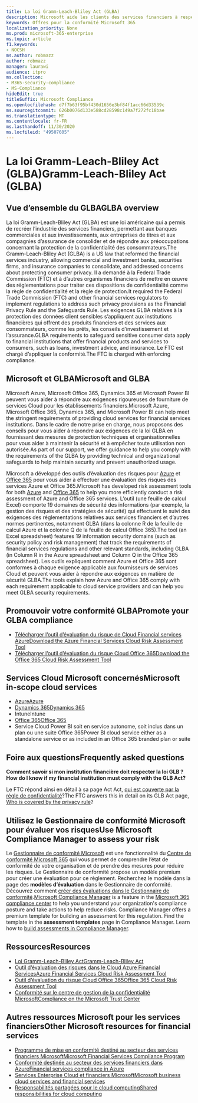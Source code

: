 ```yaml
---
title: La loi Gramm-Leach-Bliley Act (GLBA)
description: Microsoft aide les clients des services financiers à respecter les exigences de confidentialité et de sécurité de la loi Gramm-Leach-Bliley Act (GLBA).
keywords: Offres pour la conformité Microsoft 365
localization_priority: None
ms.prod: microsoft-365-enterprise
ms.topic: article
f1.keywords:
- NOCSH
ms.author: robmazz
author: robmazz
manager: laurawi
audience: itpro
ms.collection:
- M365-security-compliance
- MS-Compliance
hideEdit: true
titleSuffix: Microsoft Compliance
ms.openlocfilehash: d7f7b63f95bf430d1656e3bf84f1acc66d33539c
ms.sourcegitcommit: 626b0076d133e588cd28598c149a7f272fc18bae
ms.translationtype: MT
ms.contentlocale: fr-FR
ms.lasthandoff: 11/30/2020
ms.locfileid: "49507605"
---
```

# <a name="gramm-leach-bliley-act-glba"></a><span data-ttu-id="e7d7f-104">La loi Gramm-Leach-Bliley Act (GLBA)</span><span class="sxs-lookup"><span data-stu-id="e7d7f-104">Gramm-Leach-Bliley Act (GLBA)</span></span>

## <a name="glba-overview"></a><span data-ttu-id="e7d7f-105">Vue d’ensemble du GLBA</span><span class="sxs-lookup"><span data-stu-id="e7d7f-105">GLBA overview</span></span>

<span data-ttu-id="e7d7f-106">La loi Gramm-Leach-Bliley Act (GLBA) est une loi américaine qui a permis de recréer l’industrie des services financiers, permettant aux banques commerciales et aux investissements, aux entreprises de titres et aux compagnies d’assurance de consolider et de répondre aux préoccupations concernant la protection de la confidentialité des consommateurs.</span><span class="sxs-lookup"><span data-stu-id="e7d7f-106">The Gramm-Leach-Bliley Act (GLBA) is a US law that reformed the financial services industry, allowing commercial and investment banks, securities firms, and insurance companies to consolidate, and addressed concerns about protecting consumer privacy.</span></span> <span data-ttu-id="e7d7f-107">Il a demandé à la Federal Trade Commission (FTC) et à d’autres organismes financiers de mettre en œuvre des réglementations pour traiter ces dispositions de confidentialité comme la règle de confidentialité et la règle de protection.</span><span class="sxs-lookup"><span data-stu-id="e7d7f-107">It required the Federal Trade Commission (FTC) and other financial services regulators to implement regulations to address such privacy provisions as the Financial Privacy Rule and the Safeguards Rule.</span></span> <span data-ttu-id="e7d7f-108">Les exigences GLBA relatives à la protection des données client sensibles s’appliquent aux institutions financières qui offrent des produits financiers et des services aux consommateurs, comme les prêts, les conseils d’investissement et l’assurance.</span><span class="sxs-lookup"><span data-stu-id="e7d7f-108">GLBA requirements to safeguard sensitive consumer data apply to financial institutions that offer financial products and services to consumers, such as loans, investment advice, and insurance.</span></span> <span data-ttu-id="e7d7f-109">Le FTC est chargé d’appliquer la conformité.</span><span class="sxs-lookup"><span data-stu-id="e7d7f-109">The FTC is charged with enforcing compliance.</span></span>

## <a name="microsoft-and-glba"></a><span data-ttu-id="e7d7f-110">Microsoft et GLBA</span><span class="sxs-lookup"><span data-stu-id="e7d7f-110">Microsoft and GLBA</span></span>

<span data-ttu-id="e7d7f-111">Microsoft Azure, Microsoft Office 365, Dynamics 365 et Microsoft Power BI peuvent vous aider à répondre aux exigences rigoureuses de fourniture de services Cloud pour les établissements financiers.</span><span class="sxs-lookup"><span data-stu-id="e7d7f-111">Microsoft Azure, Microsoft Office 365, Dynamics 365, and Microsoft Power BI can help meet the stringent requirements of providing cloud services for financial services institutions.</span></span> <span data-ttu-id="e7d7f-112">Dans le cadre de notre prise en charge, nous proposons des conseils pour vous aider à répondre aux exigences de la loi GLBA en fournissant des mesures de protection techniques et organisationnelles pour vous aider à maintenir la sécurité et à empêcher toute utilisation non autorisée.</span><span class="sxs-lookup"><span data-stu-id="e7d7f-112">As part of our support, we offer guidance to help you comply with the requirements of the GLBA by providing technical and organizational safeguards to help maintain security and prevent unauthorized usage.</span></span>

<span data-ttu-id="e7d7f-113">Microsoft a développé des outils d’évaluation des risques pour [Azure](https://servicetrust.microsoft.com/ViewPage/TrustDocuments?command=Download&downloadType=Document&downloadId=6b218946-c235-4234-9beb-d557e39a3f44&docTab=6d000410-c9e9-11e7-9a91-892aae8839ad_Compliance_Guides) et [Office 365](https://servicetrust.microsoft.com/ViewPage/TrustDocuments?command=Download&downloadType=Document&downloadId=55702ffd-c35a-4619-8722-ab71c0c02002&docTab=6d000410-c9e9-11e7-9a91-892aae8839ad_Compliance_Guides) pour vous aider à effectuer une évaluation des risques des services Azure et Office 365.</span><span class="sxs-lookup"><span data-stu-id="e7d7f-113">Microsoft has developed risk assessment tools for both [Azure](https://servicetrust.microsoft.com/ViewPage/TrustDocuments?command=Download&downloadType=Document&downloadId=6b218946-c235-4234-9beb-d557e39a3f44&docTab=6d000410-c9e9-11e7-9a91-892aae8839ad_Compliance_Guides) and [Office 365](https://servicetrust.microsoft.com/ViewPage/TrustDocuments?command=Download&downloadType=Document&downloadId=55702ffd-c35a-4619-8722-ab71c0c02002&docTab=6d000410-c9e9-11e7-9a91-892aae8839ad_Compliance_Guides) to help you more efficiently conduct a risk assessment of Azure and Office 365 services.</span></span> <span data-ttu-id="e7d7f-114">L’outil (une feuille de calcul Excel) comporte 19 domaines de sécurité des informations (par exemple, la gestion des risques et des stratégies de sécurité) qui effectuent le suivi des exigences des réglementations relatives aux services financiers et d’autres normes pertinentes, notamment GLBA (dans la colonne R de la feuille de calcul Azure et la colonne Q de la feuille de calcul Office 365).</span><span class="sxs-lookup"><span data-stu-id="e7d7f-114">The tool (an Excel spreadsheet) features 19 information security domains (such as security policy and risk management) that track the requirements of financial services regulations and other relevant standards, including GLBA (in Column R in the Azure spreadsheet and Column Q in the Office 365 spreadsheet).</span></span> <span data-ttu-id="e7d7f-115">Les outils expliquent comment Azure et Office 365 sont conformes à chaque exigence applicable aux fournisseurs de services Cloud et peuvent vous aider à répondre aux exigences en matière de sécurité GLBA.</span><span class="sxs-lookup"><span data-stu-id="e7d7f-115">The tools explain how Azure and Office 365 comply with each requirement applicable to cloud service providers and can help you meet GLBA security requirements.</span></span>

## <a name="promote-your-glba-compliance"></a><span data-ttu-id="e7d7f-116">Promouvoir votre conformité GLBA</span><span class="sxs-lookup"><span data-stu-id="e7d7f-116">Promote your GLBA compliance</span></span>

- [<span data-ttu-id="e7d7f-117">Télécharger l’outil d’évaluation du risque de Cloud Financial services Azure</span><span class="sxs-lookup"><span data-stu-id="e7d7f-117">Download the Azure Financial Services Cloud Risk Assessment Tool</span></span>](https://servicetrust.microsoft.com/ViewPage/TrustDocuments?command=Download&downloadType=Document&downloadId=6b218946-c235-4234-9beb-d557e39a3f44&docTab=6d000410-c9e9-11e7-9a91-892aae8839ad_Compliance_Guides)
- [<span data-ttu-id="e7d7f-118">Télécharger l’outil d’évaluation du risque Cloud Office 365</span><span class="sxs-lookup"><span data-stu-id="e7d7f-118">Download the Office 365 Cloud Risk Assessment Tool</span></span>](https://servicetrust.microsoft.com/ViewPage/TrustDocuments?command=Download&downloadType=Document&downloadId=55702ffd-c35a-4619-8722-ab71c0c02002&docTab=6d000410-c9e9-11e7-9a91-892aae8839ad_Compliance_Guides)

## <a name="microsoft-in-scope-cloud-services"></a><span data-ttu-id="e7d7f-119">Services Cloud Microsoft concernés</span><span class="sxs-lookup"><span data-stu-id="e7d7f-119">Microsoft in-scope cloud services</span></span>

- [<span data-ttu-id="e7d7f-120">Azure</span><span class="sxs-lookup"><span data-stu-id="e7d7f-120">Azure</span></span>](https://aka.ms/AzureCompliance)
- [<span data-ttu-id="e7d7f-121">Dynamics 365</span><span class="sxs-lookup"><span data-stu-id="e7d7f-121">Dynamics 365</span></span>](https://aka.ms/d365-compliance-list)
- <span data-ttu-id="e7d7f-122">Intune</span><span class="sxs-lookup"><span data-stu-id="e7d7f-122">Intune</span></span>
- [<span data-ttu-id="e7d7f-123">Office 365</span><span class="sxs-lookup"><span data-stu-id="e7d7f-123">Office 365</span></span>](https://go.microsoft.com/fwlink/p/?LinkID=2077751)
- <span data-ttu-id="e7d7f-124">Service Cloud Power BI soit en service autonome, soit inclus dans un plan ou une suite Office 365</span><span class="sxs-lookup"><span data-stu-id="e7d7f-124">Power BI cloud service either as a standalone service or as included in an Office 365 branded plan or suite</span></span>

## <a name="frequently-asked-questions"></a><span data-ttu-id="e7d7f-125">Foire aux questions</span><span class="sxs-lookup"><span data-stu-id="e7d7f-125">Frequently asked questions</span></span>

<span data-ttu-id="e7d7f-126">**Comment savoir si mon institution financière doit respecter la loi GLB ?**</span><span class="sxs-lookup"><span data-stu-id="e7d7f-126">**How do I know if my financial institution must comply with the GLB Act?**</span></span>

<span data-ttu-id="e7d7f-127">Le FTC répond ainsi en détail à sa page Act Act, [qui est couverte par la règle de confidentialité](https://www.ftc.gov/tips-advice/business-center/guidance/how-comply-privacy-consumer-financial-information-rule-gramm#whois)?</span><span class="sxs-lookup"><span data-stu-id="e7d7f-127">The FTC answers this in detail on its GLB Act page, [Who is covered by the privacy rule](https://www.ftc.gov/tips-advice/business-center/guidance/how-comply-privacy-consumer-financial-information-rule-gramm#whois)?</span></span>

## <a name="use-microsoft-compliance-manager-to-assess-your-risk"></a><span data-ttu-id="e7d7f-128">Utilisez le Gestionnaire de conformité Microsoft pour évaluer vos risques</span><span class="sxs-lookup"><span data-stu-id="e7d7f-128">Use Microsoft Compliance Manager to assess your risk</span></span>

<span data-ttu-id="e7d7f-p104">Le [Gestionnaire de conformité Microsoft](https://docs.microsoft.com/microsoft-365/compliance/compliance-manager) est une fonctionnalité du [Centre de conformité Microsoft 365](https://docs.microsoft.com/microsoft-365/compliance/microsoft-365-compliance-center) qui vous permet de comprendre l’état de conformité de votre organisation et de prendre des mesures pour réduire les risques. Le Gestionnaire de conformité propose un modèle premium pour créer une évaluation pour ce règlement. Recherchez le modèle dans la page des **modèles d’évaluation** dans le Gestionnaire de conformité. Découvrez comment [créer des évaluations dans le Gestionnaire de conformité](https://docs.microsoft.com/microsoft-365/compliance/compliance-manager-assessments).</span><span class="sxs-lookup"><span data-stu-id="e7d7f-p104">[Microsoft Compliance Manager](https://docs.microsoft.com/microsoft-365/compliance/compliance-manager) is a feature in the [Microsoft 365 compliance center](https://docs.microsoft.com/microsoft-365/compliance/microsoft-365-compliance-center) to help you understand your organization's compliance posture and take actions to help reduce risks. Compliance Manager offers a premium template for building an assessment for this regulation. Find the template in the **assessment templates** page in Compliance Manager. Learn how to [build assessments in Compliance Manager](https://docs.microsoft.com/microsoft-365/compliance/compliance-manager-assessments).</span></span>

## <a name="resources"></a><span data-ttu-id="e7d7f-133">Ressources</span><span class="sxs-lookup"><span data-stu-id="e7d7f-133">Resources</span></span>

- [<span data-ttu-id="e7d7f-134">Loi Gramm-Leach-Bliley Act</span><span class="sxs-lookup"><span data-stu-id="e7d7f-134">Gramm-Leach-Bliley Act</span></span>](https://www.ftc.gov/tips-advice/business-center/privacy-and-security/gramm-leach-bliley-act)
- [<span data-ttu-id="e7d7f-135">Outil d’évaluation des risques dans le Cloud Azure Financial Services</span><span class="sxs-lookup"><span data-stu-id="e7d7f-135">Azure Financial Services Cloud Risk Assessment Tool</span></span>](https://servicetrust.microsoft.com/ViewPage/TrustDocuments?command=Download&downloadType=Document&downloadId=6b218946-c235-4234-9beb-d557e39a3f44&docTab=6d000410-c9e9-11e7-9a91-892aae8839ad_Compliance_Guides)
- [<span data-ttu-id="e7d7f-136">Outil d’évaluation du risque Cloud Office 365</span><span class="sxs-lookup"><span data-stu-id="e7d7f-136">Office 365 Cloud Risk Assessment Tool</span></span>](https://servicetrust.microsoft.com/ViewPage/TrustDocuments?command=Download&downloadType=Document&downloadId=55702ffd-c35a-4619-8722-ab71c0c02002&docTab=6d000410-c9e9-11e7-9a91-892aae8839ad_Compliance_Guides)
- [<span data-ttu-id="e7d7f-137">Conformité sur le centre de gestion de la confidentialité Microsoft</span><span class="sxs-lookup"><span data-stu-id="e7d7f-137">Compliance on the Microsoft Trust Center</span></span>](https://www.microsoft.com/trust-center/compliance/compliance-overview)

## <a name="other-microsoft-resources-for-financial-services"></a><span data-ttu-id="e7d7f-138">Autres ressources Microsoft pour les services financiers</span><span class="sxs-lookup"><span data-stu-id="e7d7f-138">Other Microsoft resources for financial services</span></span>

- [<span data-ttu-id="e7d7f-139">Programme de mise en conformité destiné au secteur des services financiers Microsoft</span><span class="sxs-lookup"><span data-stu-id="e7d7f-139">Microsoft Financial Services Compliance Program</span></span>](https://www.microsoft.com/download/details.aspx?id=55332)
- [<span data-ttu-id="e7d7f-140">Conformité destinée au secteur des services financiers dans Azure</span><span class="sxs-lookup"><span data-stu-id="e7d7f-140">Financial services compliance in Azure</span></span>](https://azure.microsoft.com/resources/videos/azurecon-2015-financial-services-compliance-in-azure/)
- [<span data-ttu-id="e7d7f-141">Services Enterprise Cloud et financiers Microsoft</span><span class="sxs-lookup"><span data-stu-id="e7d7f-141">Microsoft business cloud services and financial services</span></span>](https://www.microsoft.com/trustcenter/cloudservices/financialservices)
- [<span data-ttu-id="e7d7f-142">Responsabilités partagées pour le cloud computing</span><span class="sxs-lookup"><span data-stu-id="e7d7f-142">Shared responsibilities for cloud computing</span></span>](https://aka.ms/sharedresponsibility)

